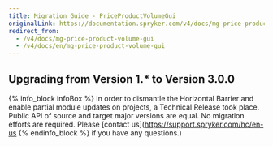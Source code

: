 ```yaml
---
title: Migration Guide - PriceProductVolumeGui
originalLink: https://documentation.spryker.com/v4/docs/mg-price-product-volume-gui
redirect_from:
  - /v4/docs/mg-price-product-volume-gui
  - /v4/docs/en/mg-price-product-volume-gui
---
```


## Upgrading from Version 1.* to Version 3.0.0
{% info_block infoBox %}
In order to dismantle the Horizontal Barrier and enable partial module updates on projects, a Technical Release took place. Public API of source and target major versions are equal. No migration efforts are required. Please [contact us](https://support.spryker.com/hc/en-us
{% endinfo_block %} if you have any questions.)
